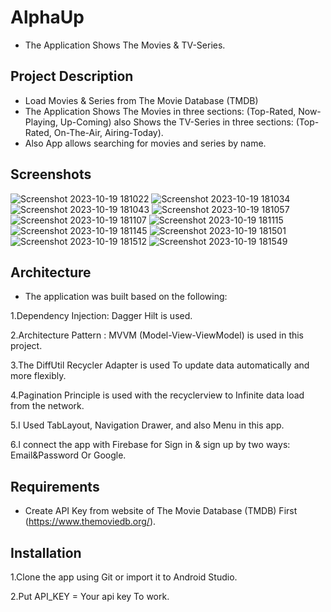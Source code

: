 # AlphaUp 
- The Application Shows The Movies & TV-Series.


## Project Description
- Load Movies & Series from The Movie Database (TMDB)
- The Application Shows The Movies in three sections: (Top-Rated, Now-Playing, Up-Coming) also Shows the TV-Series in three sections: (Top-Rated, On-The-Air, Airing-Today).
- Also App allows searching for movies and series by name.

## Screenshots
![Screenshot 2023-10-19 181022](https://github.com/amrhisham-95/AlphaUp/assets/106347370/e3bc77dd-d0ae-4bed-8981-4c18a3edd2ae)    ![Screenshot 2023-10-19 181034](https://github.com/amrhisham-95/AlphaUp/assets/106347370/a5fc2e08-31b8-491c-97e6-a0b9d5b9240d)
![Screenshot 2023-10-19 181043](https://github.com/amrhisham-95/AlphaUp/assets/106347370/46b2552b-b9b0-4162-a83d-8cc2ec2b339c)    ![Screenshot 2023-10-19 181057](https://github.com/amrhisham-95/AlphaUp/assets/106347370/f8013952-ae3d-404b-92bc-a4e333c07239)
![Screenshot 2023-10-19 181107](https://github.com/amrhisham-95/AlphaUp/assets/106347370/d6629ccc-152d-4ab9-8bfe-ab9b55cfd541)    ![Screenshot 2023-10-19 181115](https://github.com/amrhisham-95/AlphaUp/assets/106347370/9fbd1299-a4ee-475a-b33d-09d171240ffc)
![Screenshot 2023-10-19 181145](https://github.com/amrhisham-95/AlphaUp/assets/106347370/a70b6c5b-cb30-470a-9db5-125cfcdebc5e)    ![Screenshot 2023-10-19 181501](https://github.com/amrhisham-95/AlphaUp/assets/106347370/fad80f82-0534-4fb5-8c8e-effcef592698)
![Screenshot 2023-10-19 181512](https://github.com/amrhisham-95/AlphaUp/assets/106347370/fa35742b-e284-47fa-a067-91368c15cd98)    ![Screenshot 2023-10-19 181549](https://github.com/amrhisham-95/AlphaUp/assets/106347370/3be65943-3ced-4395-9bb8-19a1d1066ba3)

## Architecture
- The application was built based on the following:

1.Dependency Injection: Dagger Hilt is used.

2.Architecture Pattern : MVVM (Model-View-ViewModel) is used in this project.

3.The DiffUtil Recycler Adapter is used To update data automatically and more flexibly.

4.Pagination Principle is used with the recyclerview to Infinite data load from the network.

5.I Used TabLayout, Navigation Drawer, and also Menu in this app.

6.I connect the app with Firebase for Sign in & sign up by two ways: Email&Password Or Google.

## Requirements
- Create API Key from website of The Movie Database (TMDB) First (https://www.themoviedb.org/).

## Installation
1.Clone the app using Git or import it to Android Studio.

2.Put API_KEY = Your api key To work.
